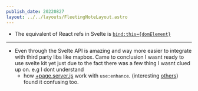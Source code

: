```yaml
---
publish_date: 20220827    
layout: ../../layouts/FleetingNoteLayout.astro
---
```

- The equivalent of React refs in Svelte is [`bind:this={domElement}`](https://svelte.dev/tutorial/bind-this) 


---

- Even through the Svelte API is amazing and way more easier to integrate with third party libs like mapbox. Came to conclusion I wasnt ready to use svelte kit yet just due to the fact there was a few thing I wasnt clued up on. e.g I dont understand
	-  how [+page.server.js](https://kit.svelte.dev/docs/routing#page-page-server-js) work with `use:enhance`. (interesting [others](https://www.reddit.com/r/sveltejs/comments/tbncaz/comment/i0o9mxi/?utm_source=share&utm_medium=web2x&context=3)) found it confusing too.